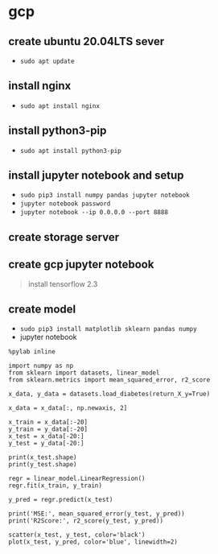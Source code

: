 # gcp

## create ubuntu 20.04LTS sever
 - ```sudo apt update```

## install nginx
 - ```sudo apt install nginx```
 
## install python3-pip
 - ```sudo apt install python3-pip```

## install jupyter notebook and setup
 - ```sudo pip3 install numpy pandas jupyter notebook```
 - ```jupyter notebook password```
 - ```jupyter notebook --ip 0.0.0.0 --port 8888```
 
## create storage server

## create gcp jupyter notebook
 > install tensorflow 2.3
 

## create model 
 - ```sudo pip3 install matplotlib sklearn pandas numpy```
 - jupyter notebook   
  ```
  %pylab inline   
  
  import numpy as np   
  from sklearn import datasets, linear_model   
  from sklearn.metrics import mean_squared_error, r2_score

  x_data, y_data = datasets.load_diabetes(return_X_y=True)

  x_data = x_data[:, np.newaxis, 2]

  x_train = x_data[:-20]
  y_train = y_data[:-20]
  x_test = x_data[-20:]
  y_test = y_data[-20:]

  print(x_test.shape)
  print(y_test.shape)
  
  regr = linear_model.LinearRegression()
  regr.fit(x_train, y_train)
  
  y_pred = regr.predict(x_test)

  print('MSE:', mean_squared_error(y_test, y_pred))
  print('R2Score:', r2_score(y_test, y_pred))
  
  scatter(x_test, y_test, color='black')
  plot(x_test, y_pred, color='blue', linewidth=2)
  ```
  
 
